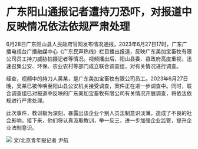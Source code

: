 

# 广东阳山通报记者遭持刀恐吓，对报道中反映情况依法依规严肃处理

6月28日广东阳山县人民政府官网发布情况通报，2023年6月27日17时，广东广播电视台广播融媒中心《广东民声热线》栏目播出报道，反映广东美加宝畜牧有限公司员工持刀威胁拍摄记者等情况。视频播出后，阳山县委、县政府高度重视，迅速召集公安、环保、农业农村等部门成立联合调查组，对有关情况进行调查。

经查，视频中的持刀人吴某，是广东美加宝畜牧有限公司员工。2023年6月27日晚，吴某已被传唤至阳山县公安机关接受调查，案件正在进一步调查中。同时，联合调查组已对报道中反映的广东美加宝畜牧有限公司有关情况开展调查，将依法依规进行严肃处理。

此次事件，教训极为深刻，暴露出该企业个别人员法制意识淡薄，造成了不良的社会影响。接下来，他们将认真汲取教训，举一反三，进一步加强企业监管，提升企业法制意识。

![](https://inews.gtimg.com/om_bt/OcxjFc80b4ehELlgG-Eaf08L3SaGD6tuAiCYuYIsCSEQIAA/1000)
文/北京青年报记者 尹航

